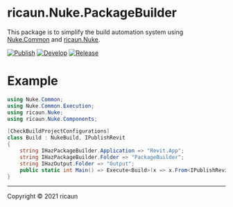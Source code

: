 # ricaun.Nuke.PackageBuilder

This package is to simplify the build automation system using [Nuke.Common](https://www.nuget.org/packages/Nuke.Common/) and [ricaun.Nuke](https://www.nuget.org/packages/ricaun.Nuke).

[![Publish](https://github.com/ricaun-io/ricaun.Nuke.PackageBuilder/actions/workflows/Publish.yml/badge.svg)](https://github.com/ricaun-io/ricaun.Nuke.PackageBuilder/actions)
[![Develop](https://github.com/ricaun-io/ricaun.Nuke.PackageBuilder/actions/workflows/Develop.yml/badge.svg)](https://github.com/ricaun-io/ricaun.Nuke.PackageBuilder/actions)
[![Release](https://img.shields.io/nuget/v/ricaun.Nuke.PackageBuilder?logo=nuget&label=release&color=blue)](https://www.nuget.org/packages/ricaun.Nuke.PackageBuilder)

# Example

```C#
using Nuke.Common;
using Nuke.Common.Execution;
using ricaun.Nuke;
using ricaun.Nuke.Components;

[CheckBuildProjectConfigurations]
class Build : NukeBuild, IPublishRevit
{
    string IHazPackageBuilder.Application => "Revit.App";
    string IHazPackageBuilder.Folder => "PackageBuilder";
    string IHazOutput.Folder => "Output";
    public static int Main() => Execute<Build>(x => x.From<IPublishRevit>().Build);
}
```

---

Copyright © 2021 ricaun

